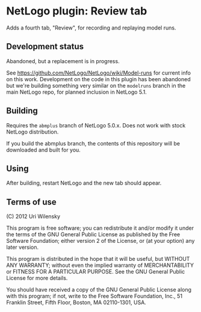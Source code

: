 # NetLogo plugin: Review tab

Adds a fourth tab, "Review", for recording and replaying model runs.

## Development status

Abandoned, but a replacement is in progress.

See https://github.com/NetLogo/NetLogo/wiki/Model-runs for current info on this work.
Development on the code in this plugin has been abandoned but we're building something very similar
on the `modelruns` branch in the main NetLogo repo, for planned inclusion in NetLogo 5.1.

## Building

Requires the `abmplus` branch of NetLogo 5.0.x.  Does not work with stock NetLogo distribution.

If you build the abmplus branch, the contents of this repository will be downloaded and built for you.

## Using

After building, restart NetLogo and the new tab should appear.

## Terms of use

(C) 2012 Uri Wilensky

This program is free software; you can redistribute it and/or modify it under the terms of the GNU General Public License as published by the Free Software Foundation; either version 2 of the License, or (at your option) any later version.

This program is distributed in the hope that it will be useful, but WITHOUT ANY WARRANTY; without even the implied warranty of MERCHANTABILITY or FITNESS FOR A PARTICULAR PURPOSE.  See the GNU General Public License for more details.

You should have received a copy of the GNU General Public License along with this program; if not, write to the Free Software Foundation, Inc., 51 Franklin Street, Fifth Floor, Boston, MA 02110-1301, USA.
